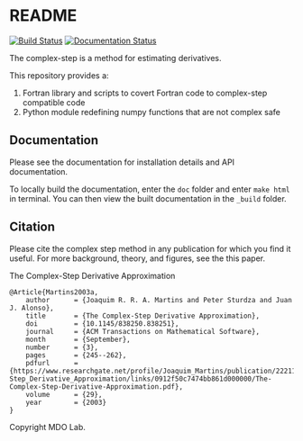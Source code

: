 # README
[![Build Status](https://dev.azure.com/mdolab/Public/_apis/build/status%2Fmdolab.complexify?repoName=mdolab%2Fcomplexify&branchName=main)](https://dev.azure.com/mdolab/Public/_build/latest?definitionId=48&repoName=mdolab%2Fcomplexify&branchName=main)
[![Documentation Status](https://readthedocs.com/projects/mdolab-complexify/badge/?version=latest&token=233c006aa12bcfaf98c6ebad121dda12e4165560d0de69aafc464eb5a8e59555)](https://mdolab-complexify.readthedocs-hosted.com/en/latest/?badge=latest)

The complex-step is a method for estimating derivatives.

This repository provides a:
1. Fortran library and scripts to covert Fortran code to complex-step compatible code
2. Python module redefining numpy functions that are not complex safe

## Documentation
Please see the documentation for installation details and API documentation.

To locally build the documentation, enter the `doc` folder and enter `make html` in terminal. You can then view the built documentation in the `_build` folder.

## Citation
Please cite the complex step method in any publication for which you find it useful. For more background, theory, and figures, see the this paper.

The Complex-Step Derivative Approximation

```
@Article{Martins2003a,
    author      = {Joaquim R. R. A. Martins and Peter Sturdza and Juan J. Alonso},
    title       = {The Complex-Step Derivative Approximation},
    doi         = {10.1145/838250.838251},
    journal     = {ACM Transactions on Mathematical Software},
    month       = {September},
    number      = {3},
    pages       = {245--262},
    pdfurl      = {https://www.researchgate.net/profile/Joaquim_Martins/publication/222112601_The_Complex-Step_Derivative_Approximation/links/0912f50c7474bb861d000000/The-Complex-Step-Derivative-Approximation.pdf},
    volume      = {29},
    year        = {2003}
}
```

Copyright MDO Lab.
